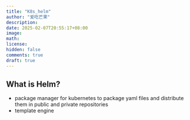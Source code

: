 ```yaml
---
title: "K8s_helm"
author: "爱吃芒果"
description: 
date: 2025-02-07T20:55:17+08:00
image: 
math: 
license: 
hidden: false
comments: true
draft: true
---
```


## What is Helm?

- package manager for kubernetes
  to package yaml files and distribute them in public and private repositories
- template engine